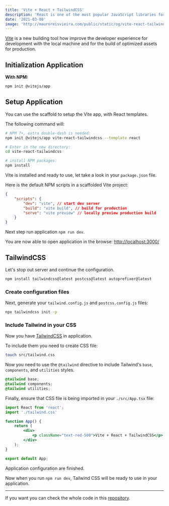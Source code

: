 ```yaml
---
title: 'Vite + React + TailwindCSS'
description: 'React is one of the most popular JavaScript libraries for building user interfaces, in that post a will demonstrate I good practices to build a Button component.'
date: '2021-03-08'
image: 'http://mauroreisvieira.com/public/static/og/vite-react-tailwindcss.png'
---
```


[Vite](https://vitejs.dev/) is a new building tool how improve the developer experience for development with the local machine and for the build of optimized assets for production.

## Initialization Application

**With NPM:**

```bash
npm init @vitejs/app
```

## Setup Application

You can use the scaffold to setup the Vite app, with React templates.

The following command will:

```bash
# NPM 7+, extra double-dash is needed:
npm init @vitejs/app vite-react-tailwindcss --template react

# Enter in the new directory:
cd vite-react-tailwindcss

# install NPM packages:
npm install
```

Vite is installed and ready to use, let take a look in your `package.json` file.

Here is the default NPM scripts in a scaffolded Vite project:

```json
{
    "scripts": {
        "dev": "vite", // start dev server
        "build": "vite build", // build for production
        "serve": "vite preview" // locally preview production build
    }
}
```

Next step run application `npm run dev`.

You are now able to open application in the browse: [http://localhost:3000/](http://localhost:3000/)

## TailwindCSS

Let's stop out server and continue the configuration.

```bash
npm install tailwindcss@latest postcss@latest autoprefixer@latest
```

### Create configuration files

Next, generate your `tailwind.config.js` and `postcss.config.js` files:

```bash
npx tailwindcss init -p
```

### Include Tailwind in your CSS

Now you have [TailwindCSS](tailwindcss.com) in application.

To include them you need to create CSS file:

```bash
touch src/tailwind.css
```

Now you need to use the `@tailwind` directive to include Tailwind's `base`, `components`, and `utilities` styles.

```css
@tailwind base;
@tailwind components;
@tailwind utilities;
```

Finally, ensure that CSS file is being imported in your `./src/App.tsx` file:

```jsx
import React from 'react';
import './tailwind.css'

function App() {
    return (
        <div>
            <p className="text-red-500">Vite + React + TailwindCSS</p>
        </div>
    );
}

export default App;
```

Application configuration are finished.

Now when you run `npm run dev`, Tailwind CSS will be ready to use in your application.

---

If you want you can check the whole code in this [repository](https://github.com/mauroreisvieira/vite-react-tailwindcss).
